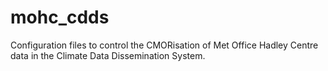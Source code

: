 # mohc_cdds
Configuration files to control the CMORisation of Met Office Hadley Centre data in the Climate Data Dissemination System.
